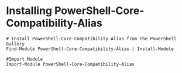 # Installing PowerShell-Core-Compatibility-Alias

    # Install PowerShell-Core-Compatibility-Alias from the PowerShell Gallery
    Find-Module PowerShell-Core-Compatibility-Alias | Install-Module

    #Import Module
    Import-Module PowerShell-Core-Compatibility-Alias
